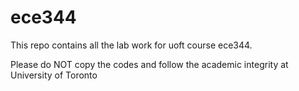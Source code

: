 # ece344
This repo contains all the lab work for uoft course ece344.

Please do NOT copy the codes and follow the academic integrity at University of Toronto
